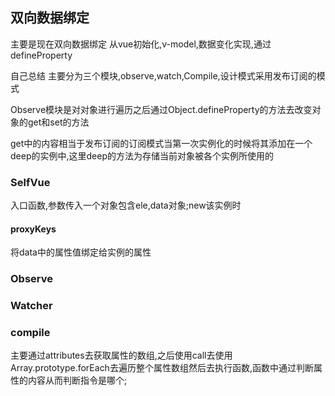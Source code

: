## 双向数据绑定
主要是现在双向数据绑定
从vue初始化,v-model,数据变化实现,通过defineProperty


自己总结
主要分为三个模块,observe,watch,Compile,设计模式采用发布订阅的模式

Observe模块是对对象进行遍历之后通过Object.defineProperty的方法去改变对象的get和set的方法

get中的内容相当于发布订阅的订阅模式当第一次实例化的时候将其添加在一个deep的实例中,这里deep的方法为存储当前对象被各个实例所使用的

### SelfVue
入口函数,参数传入一个对象包含ele,data对象;new该实例时
#### proxyKeys
将data中的属性值绑定给实例的属性

### Observe

### Watcher



### compile
主要通过attributes去获取属性的数组,之后使用call去使用Array.prototype.forEach去遍历整个属性数组然后去执行函数,函数中通过判断属性的内容从而判断指令是哪个;
